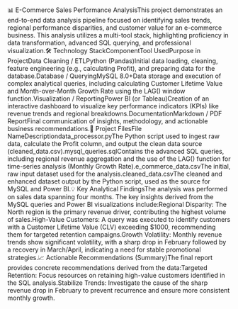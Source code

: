 📊 E-Commerce Sales Performance AnalysisThis project demonstrates an end-to-end data analysis pipeline focused on identifying sales trends, regional performance disparities, and customer value for an e-commerce business. This analysis utilizes a multi-tool stack, highlighting proficiency in data transformation, advanced SQL querying, and professional visualization.🛠️ Technology StackComponentTool UsedPurpose in ProjectData Cleaning / ETLPython (Pandas)Initial data loading, cleaning, feature engineering (e.g., calculating Profit), and preparing data for the database.Database / QueryingMySQL 8.0+Data storage and execution of complex analytical queries, including calculating Customer Lifetime Value and Month-over-Month Growth Rate using the LAG() window function.Visualization / ReportingPower BI (or Tableau)Creation of an interactive dashboard to visualize key performance indicators (KPIs) like revenue trends and regional breakdowns.DocumentationMarkdown / PDF ReportFinal communication of insights, methodology, and actionable business recommendations.📂 Project FilesFile NameDescriptiondata_processor.pyThe Python script used to ingest raw data, calculate the Profit column, and output the clean data source (cleaned_data.csv).mysql_queries.sqlContains the advanced SQL queries, including regional revenue aggregation and the use of the LAG() function for time-series analysis (Monthly Growth Rate).e_commerce_data.csvThe initial, raw input dataset used for the analysis.cleaned_data.csvThe cleaned and enhanced dataset output by the Python script, used as the source for MySQL and Power BI.💡 Key Analytical FindingsThe analysis was performed on sales data spanning four months. The key insights derived from the MySQL queries and Power BI visualizations include:Regional Disparity: The North region is the primary revenue driver, contributing the highest volume of sales.High-Value Customers: A query was executed to identify customers with a Customer Lifetime Value (CLV) exceeding $1000, recommending them for targeted retention campaigns.Growth Volatility: Monthly revenue trends show significant volatility, with a sharp drop in February followed by a recovery in March/April, indicating a need for stable promotional strategies.📈 Actionable Recommendations (Summary)The final report provides concrete recommendations derived from the data:Targeted Retention: Focus resources on retaining high-value customers identified in the SQL analysis.Stabilize Trends: Investigate the cause of the sharp revenue drop in February to prevent recurrence and ensure more consistent monthly growth.
